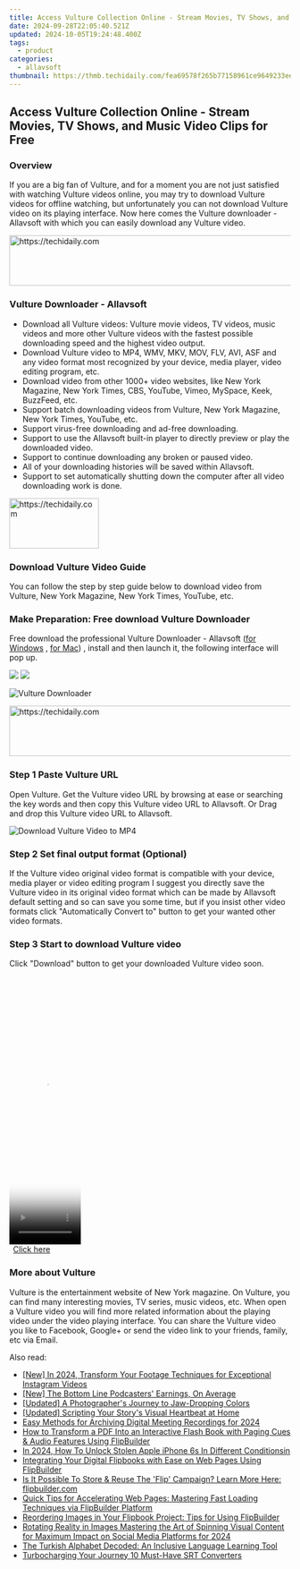 ```yaml
---
title: Access Vulture Collection Online - Stream Movies, TV Shows, and Music Video Clips for Free
date: 2024-09-28T22:05:40.521Z
updated: 2024-10-05T19:24:48.400Z
tags:
  - product
categories:
  - allavsoft
thumbnail: https://thmb.techidaily.com/fea69578f265b77158961ce9649233eee0ace50ab1ad8d0ca655a5decd1786bf.jpg
---
```


## Access Vulture Collection Online - Stream Movies, TV Shows, and Music Video Clips for Free

### Overview

If you are a big fan of Vulture, and for a moment you are not just satisfied with watching Vulture videos online, you may try to download Vulture videos for offline watching, but unfortunately you can not download Vulture video on its playing interface. Now here comes the Vulture downloader - Allavsoft with which you can easily download any Vulture video.

<!-- affiliate ads begin -->
<a href="https://aligracehair.sjv.io/c/5597632/1880960/19272" target="_top" id="1880960">
  <img src="//a.impactradius-go.com/display-ad/19272-1880960" border="0" alt="https://techidaily.com" width="728" height="90"/>
</a>
<img height="0" width="0" src="https://aligracehair.sjv.io/i/5597632/1880960/19272" style="position:absolute;visibility:hidden;" border="0" />
<!-- affiliate ads end -->

### Vulture Downloader - Allavsoft

* Download all Vulture videos: Vulture movie videos, TV videos, music videos and more other Vulture videos with the fastest possible downloading speed and the highest video output.
* Download Vulture video to MP4, WMV, MKV, MOV, FLV, AVI, ASF and any video format most recognized by your device, media player, video editing program, etc.
* Download video from other 1000+ video websites, like New York Magazine, New York Times, CBS, YouTube, Vimeo, MySpace, Keek, BuzzFeed, etc.
* Support batch downloading videos from Vulture, New York Magazine, New York Times, YouTube, etc.
* Support virus-free downloading and ad-free downloading.
* Support to use the Allavsoft built-in player to directly preview or play the downloaded video.
* Support to continue downloading any broken or paused video.
* All of your downloading histories will be saved within Allavsoft.
* Support to set automatically shutting down the computer after all video downloading work is done.

<!-- affiliate ads begin -->
<a href="https://aligracehair.sjv.io/c/5597632/2135352/19272" target="_top" id="2135352">
  <img src="//a.impactradius-go.com/display-ad/19272-2135352" border="0" alt="https://techidaily.com" width="160" height="90"/>
</a>
<img height="0" width="0" src="https://aligracehair.sjv.io/i/5597632/2135352/19272" style="position:absolute;visibility:hidden;" border="0" />
<!-- affiliate ads end -->

### Download Vulture Video Guide

You can follow the step by step guide below to download video from Vulture, New York Magazine, New York Times, YouTube, etc.

### Make Preparation: Free download Vulture Downloader

Free download the professional Vulture Downloader - Allavsoft ([for Windows](https://tools.techidaily.com/allavsoft/products/) , [for Mac](https://tools.techidaily.com/allavsoft/products/)) , install and then launch it, the following interface will pop up.

[![](https://www.allavsoft.com/how-to/../images/how-to/free-download-win.jpg)](https://tools.techidaily.com/allavsoft/products/) [![](https://www.allavsoft.com/how-to/../images/how-to/free-download-mac.jpg)](https://tools.techidaily.com/allavsoft/products/)

![Vulture Downloader](https://www.allavsoft.com/how-to/../images/allavsoft/screen-shot-600.jpg)

<!-- affiliate ads begin -->
<a href="https://unicoeye.pxf.io/c/5597632/2134242/18498" target="_top" id="2134242">
  <img src="//a.impactradius-go.com/display-ad/18498-2134242" border="0" alt="https://techidaily.com" width="728" height="90"/>
</a>
<img height="0" width="0" src="https://unicoeye.pxf.io/i/5597632/2134242/18498" style="position:absolute;visibility:hidden;" border="0" />
<!-- affiliate ads end -->

### Step 1 Paste Vulture URL

Open Vulture. Get the Vulture video URL by browsing at ease or searching the key words and then copy this Vulture video URL to Allavsoft. Or Drag and drop this Vulture video URL to Allavsoft.

![Download Vulture Video to MP4](https://www.allavsoft.com/how-to/../images/how-to/download-rtmp-video/download-rtmp-video.jpg)

### Step 2 Set final output format (Optional)

If the Vulture video original video format is compatible with your device, media player or video editing program I suggest you directly save the Vulture video in its original video format which can be made by Allavsoft default setting and so can save you some time, but if you insist other video formats click "Automatically Convert to" button to get your wanted other video formats.

### Step 3 Start to download Vulture video

Click "Download" button to get your downloaded Vulture video soon.

<!-- affiliate ads begin -->
<span id="1977028">
					<video width="128" height="480" style="cursor:pointer"
           poster="//a.impactradius-go.com/display-clicktoplayimage/1977028.png"
           onclick="if(!this.playClicked){this.play();this.setAttribute('controls',true);this.playClicked=true;}">
	   <source src="//a.impactradius-go.com/display-ad/22993-1977028">
	   <img src="//a.impactradius-go.com/display-clicktoplayimage/1977028.png" style="border: none; height: 100%; width: 100%; object-fit: contain">
	</video>
	<div style="width:80px;text-align:center"><a href="javascript:window.open(decodeURIComponent('https%3A%2F%2Fhomestyler.sjv.io%2Fc%2F5597632%2F1977028%2F22993'), '_blank');void(0);">Click here</a></div>
</span>
<img height="0" width="0" src="https://imp.pxf.io/i/5597632/1977028/22993" style="position:absolute;visibility:hidden;" border="0" />
<!-- affiliate ads end -->

### More about Vulture

Vulture is the entertainment website of New York magazine. On Vulture, you can find many interesting movies, TV series, music videos, etc. When open a Vulture video you will find more related information about the playing video under the video playing interface. You can share the Vulture video you like to Facebook, Google+ or send the video link to your friends, family, etc via Email.

<ins class="adsbygoogle"
     style="display:block"
     data-ad-format="autorelaxed"
     data-ad-client="ca-pub-7571918770474297"
     data-ad-slot="1223367746"></ins>

<ins class="adsbygoogle"
     style="display:block"
     data-ad-client="ca-pub-7571918770474297"
     data-ad-slot="8358498916"
     data-ad-format="auto"
     data-full-width-responsive="true"></ins>

<span class="atpl-alsoreadstyle">Also read:</span>
<div><ul>
<li><a href="https://instagram-video-recordings.techidaily.com/new-in-2024-transform-your-footage-techniques-for-exceptional-instagram-videos/"><u>[New] In 2024, Transform Your Footage Techniques for Exceptional Instagram Videos</u></a></li>
<li><a href="https://some-approaches.techidaily.com/new-the-bottom-line-podcasters-earnings-on-average/"><u>[New] The Bottom Line Podcasters' Earnings, On Average</u></a></li>
<li><a href="https://extra-resources.techidaily.com/updated-a-photographers-journey-to-jaw-dropping-colors/"><u>[Updated] A Photographer's Journey to Jaw-Dropping Colors</u></a></li>
<li><a href="https://youtube-web.techidaily.com/ed-scripting-your-storys-visual-heartbeat-at-home/"><u>[Updated] Scripting Your Story's Visual Heartbeat at Home</u></a></li>
<li><a href="https://video-screen-grab.techidaily.com/easy-methods-for-archiving-digital-meeting-recordings-for-2024/"><u>Easy Methods for Archiving Digital Meeting Recordings for 2024</u></a></li>
<li><a href="https://win-studio.techidaily.com/how-to-transform-a-pdf-into-an-interactive-flash-book-with-paging-cues-and-audio-features-using-flipbuilder/"><u>How to Transform a PDF Into an Interactive Flash Book with Paging Cues & Audio Features Using FlipBuilder</u></a></li>
<li><a href="https://ios-unlock.techidaily.com/in-2024-how-to-unlock-stolen-apple-iphone-6s-in-different-conditionsin-by-drfone-ios/"><u>In 2024, How To Unlock Stolen Apple iPhone 6s In Different Conditionsin</u></a></li>
<li><a href="https://win-studio.techidaily.com/integrating-your-digital-flipbooks-with-ease-on-web-pages-using-flipbuilder/"><u>Integrating Your Digital Flipbooks with Ease on Web Pages Using FlipBuilder</u></a></li>
<li><a href="https://win-studio.techidaily.com/is-it-possible-to-store-and-reuse-the-flip-campaign-learn-more-here-flipbuildercom/"><u>Is It Possible To Store & Reuse The 'Flip' Campaign? Learn More Here: flipbuilder.com</u></a></li>
<li><a href="https://win-studio.techidaily.com/quick-tips-for-accelerating-web-pages-mastering-fast-loading-techniques-via-flipbuilder-platform/"><u>Quick Tips for Accelerating Web Pages: Mastering Fast Loading Techniques via FlipBuilder Platform</u></a></li>
<li><a href="https://win-studio.techidaily.com/reordering-images-in-your-flipbook-project-tips-for-using-flipbuilder/"><u>Reordering Images in Your Flipbook Project: Tips for Using FlipBuilder</u></a></li>
<li><a href="https://instagram-clips.techidaily.com/rotating-reality-in-images-mastering-the-art-of-spinning-visual-content-for-maximum-impact-on-social-media-platforms-for-2024/"><u>Rotating Reality in Images Mastering the Art of Spinning Visual Content for Maximum Impact on Social Media Platforms for 2024</u></a></li>
<li><a href="https://mondly-stories.techidaily.com/the-turkish-alphabet-decoded-an-inclusive-language-learning-tool/"><u>The Turkish Alphabet Decoded: An Inclusive Language Learning Tool</u></a></li>
<li><a href="https://extra-resources.techidaily.com/turbocharging-your-journey-10-must-have-srt-converters/"><u>Turbocharging Your Journey 10 Must-Have SRT Converters</u></a></li>
</ul></div>

